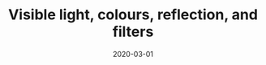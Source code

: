 ---
title: "Visible light, colours, reflection, and filters"
date: "2020-03-01"
description: "Colour is a continuous scale based on the wavelength of light... or so my textbook says! Read all about filters, light, wavelength and why objects have colour."
subject: "physics"
subjectGroup: "science"
topic: "topic 6: waves"
---